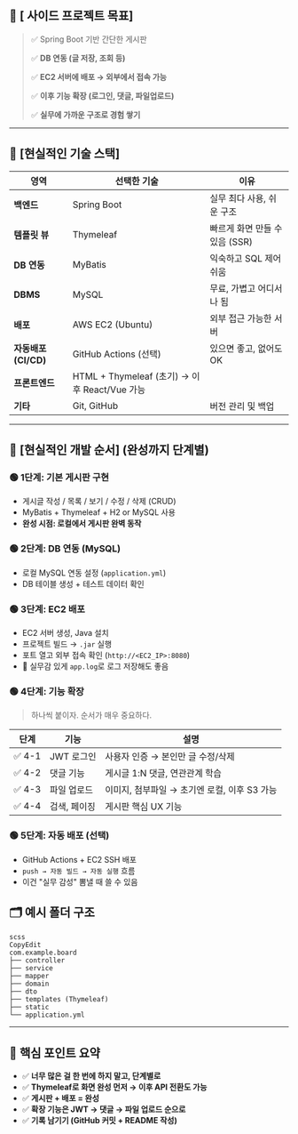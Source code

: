 ## 🎯 [ 사이드 프로젝트 목표]

> ✅ Spring Boot 기반 간단한 게시판
> 
> 
> ✅ **DB 연동 (글 저장, 조회 등)**
> 
> ✅ **EC2 서버에 배포 → 외부에서 접속 가능**
> 
> ✅ **이후 기능 확장 (로그인, 댓글, 파일업로드)**
> 
> ✅ **실무에 가까운 구조로 경험 쌓기**
> 

---

## 🧱 [현실적인 기술 스택]

| 영역 | 선택한 기술 | 이유 |
| --- | --- | --- |
| **백엔드** | Spring Boot | 실무 최다 사용, 쉬운 구조 |
| **템플릿 뷰** | Thymeleaf | 빠르게 화면 만들 수 있음 (SSR) |
| **DB 연동** | MyBatis | 익숙하고 SQL 제어 쉬움 |
| **DBMS** | MySQL | 무료, 가볍고 어디서나 됨 |
| **배포** | AWS EC2 (Ubuntu) | 외부 접근 가능한 서버 |
| **자동배포(CI/CD)** | GitHub Actions (선택) | 있으면 좋고, 없어도 OK |
| **프론트엔드** | HTML + Thymeleaf (초기) → 이후 React/Vue 가능 |  |
| **기타** | Git, GitHub | 버전 관리 및 백업 |

---

## 📌 [현실적인 개발 순서] (완성까지 단계별)

### 🟢 1단계: **기본 게시판 구현**

- 게시글 작성 / 목록 / 보기 / 수정 / 삭제 (CRUD)
- MyBatis + Thymeleaf + H2 or MySQL 사용
- **완성 시점: 로컬에서 게시판 완벽 동작**

### 🟢 2단계: **DB 연동 (MySQL)**

- 로컬 MySQL 연동 설정 (`application.yml`)
- DB 테이블 생성 + 테스트 데이터 확인

### 🟢 3단계: **EC2 배포**

- EC2 서버 생성, Java 설치
- 프로젝트 빌드 → `.jar` 실행
- 포트 열고 외부 접속 확인 (`http://<EC2_IP>:8080`)
- 📝 실무감 있게 `app.log`로 로그 저장해도 좋음

### 🟢 4단계: **기능 확장**

> 하나씩 붙이자. 순서가 매우 중요하다.
> 

| 단계 | 기능 | 설명 |
| --- | --- | --- |
| ✅ 4-1 | JWT 로그인 | 사용자 인증 → 본인만 글 수정/삭제 |
| ✅ 4-2 | 댓글 기능 | 게시글 1:N 댓글, 연관관계 학습 |
| ✅ 4-3 | 파일 업로드 | 이미지, 첨부파일 → 초기엔 로컬, 이후 S3 가능 |
| ✅ 4-4 | 검색, 페이징 | 게시판 핵심 UX 기능 |

### 🟢 5단계: **자동 배포 (선택)**

- GitHub Actions + EC2 SSH 배포
- `push → 자동 빌드 → 자동 실행` 흐름
- 이건 "실무 감성" 뽐낼 때 쓸 수 있음

## 🗂 예시 폴더 구조

```
scss
CopyEdit
com.example.board
├── controller
├── service
├── mapper
├── domain
├── dto
├── templates (Thymeleaf)
├── static
└── application.yml

```

---

## 📌 핵심 포인트 요약

- ✅ **너무 많은 걸 한 번에 하지 말고, 단계별로**
- ✅ **Thymeleaf로 화면 완성 먼저 → 이후 API 전환도 가능**
- ✅ **게시판 + 배포 = 완성**
- ✅ **확장 기능은 JWT → 댓글 → 파일 업로드 순으로**
- ✅ **기록 남기기 (GitHub 커밋 + README 작성)**
